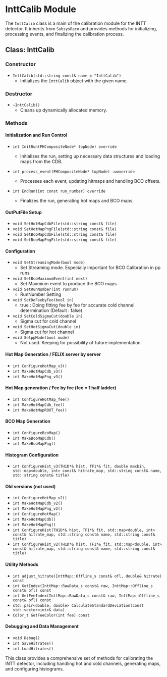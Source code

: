 # InttCalib Module

The `InttCalib` class is a main of the calibration module for the INTT detector. It inherits from `SubsysReco` and provides methods for initializing, processing events, and finalizing the calibration process.

## Class: InttCalib

### Constructor
- `InttCalib(std::string const& name = "InttCalib")`
  - Initializes the `InttCalib` object with the given name.

### Destructor
- `~InttCalib()`
  - Cleans up dynamically allocated memory.

### Methods

#### Initialization and Run Control
- `int InitRun(PHCompositeNode* topNode) override`
  - Initializes the run, setting up necessary data structures and loading maps from the CDB.

- `int process_event(PHCompositeNode* topNode) :woverride`
  - Processes each event, updating hitmaps and handling BCO offsets.

- `int EndRun(int const run_number) override`
  - Finalizes the run, generating hot maps and BCO maps.

#### OutPutFile Setup
- `void SetHotMapCdbFile(std::string const& file)`
- `void SetHotMapPngFile(std::string const& file)`
- `void SetBcoMapCdbFile(std::string const& file)`
- `void SetBcoMapPngFile(std::string const& file)`

#### Configuration
- `void SetStreamingMode(bool mode)`
  - Set Streaming mode. Especially important for BCO Calibration in pp runs
- `void SetBcoMaximumEvent(int mext)`
  - Set Maxmium event to produce the BCO maps.
- `void SetRunNumber(int runnum)`
  - RunNumber Setting
- `void SetDoFeebyFee(bool in)`
  - true : Doing fitting fee by fee for accurate cold channel determination  (Default : false)
- `void SetColdSigmaCut(double in)`
  - Sigma cut for cold channel
- `void SetHotSigmaCut(double in)` 
  - Sigma cut for hot channel
- `void SetppMode(bool mode)`
  - Not used. Keeping for possibility of future implementation. 

#### Hot Map Generation / FELIX server by server
- `int ConfigureHotMap_v3()`
- `int MakeHotMapCdb_v3()`
- `int MakeHotMapPng_v3()`

#### Hot Map generation / Fee by fee (fee = 1 half ladder)
- `int ConfigureHotMap_fee()`
- `int MakeHotMapCdb_fee()`
- `int MakeHotMapROOT_fee()`

#### BCO Map Generation
- `int ConfigureBcoMap()`
- `int MakeBcoMapCdb()`
- `int MakeBcoMapPng()`

#### Histogram Configuration
- `int ConfigureHist_v3(TH1D*& hist, TF1*& fit, double maxbin, std::map<double, int> const& hitrate_map, std::string const& name, std::string const& title)`

#### Old versions (not used)
- `int ConfigureHotMap_v2()`
- `int MakeHotMapCdb_v2()`
- `int MakeHotMapPng_v2()`
- `int ConfigureHotMap()`
- `int MakeHotMapCdb()`
- `int MakeHotMapPng()`
- `int ConfigureHist(TH1D*& hist, TF1*& fit, std::map<double, int> const& hitrate_map, std::string const& name, std::string const& title)`
- `int ConfigureHist_v2(TH1D*& hist, TF1*& fit, std::map<double, int> const& hitrate_map, std::string const& name, std::string const& title)`



#### Utility Methods
- `int adjust_hitrate(InttMap::Offline_s const& ofl, double& hitrate) const`
- `int GetIndex(InttMap::RawData_s const& raw, InttMap::Offline_s const& ofl) const`
- `int GetFeeIndex(InttMap::RawData_s const& raw, InttMap::Offline_s const& ofl) const`
- `std::pair<double, double> CalculateStandardDeviation(const std::vector<int>& data)`
- `Color_t GetFeeColor(int fee) const`

#### Debugging and Data Management
- `void Debug()`
- `int SaveHitrates()`
- `int LoadHitrates()`

This class provides a comprehensive set of methods for calibrating the INTT detector, including handling hot and cold channels, generating maps, and configuring histograms.
